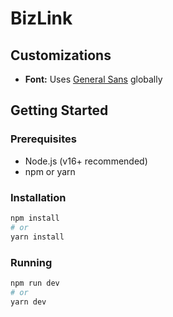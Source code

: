 # BizLink

## Customizations
- **Font:** Uses [General Sans](https://fonts.cdnfonts.com/css/general-sans) globally

## Getting Started

### Prerequisites
- Node.js (v16+ recommended)
- npm or yarn

### Installation
```bash
npm install
# or
yarn install
```

### Running
```bash
npm run dev
# or
yarn dev
```
